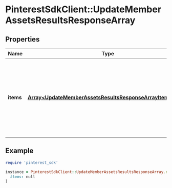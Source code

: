 # PinterestSdkClient::UpdateMemberAssetsResultsResponseArray

## Properties

| Name | Type | Description | Notes |
| ---- | ---- | ----------- | ----- |
| **items** | [**Array&lt;UpdateMemberAssetsResultsResponseArrayItemsInner&gt;**](UpdateMemberAssetsResultsResponseArrayItemsInner.md) | List of assigned/updated member asset access. If there is an error, an exception object will be returned. If the action was successfully completed, a response object will be returned. | [optional] |

## Example

```ruby
require 'pinterest_sdk'

instance = PinterestSdkClient::UpdateMemberAssetsResultsResponseArray.new(
  items: null
)
```

